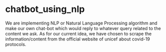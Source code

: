 # chatbot_using_nlp
We are implementing NLP or Natural Language Processing algorithm and make our own chat-bot which would reply to whatever query related to the content we ask. As for our current idea, we have chosen to scrape the information/content from the official website of unicef about covid-19 protocols.
